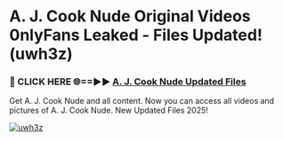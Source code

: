 # A. J. Cook Nude Original Videos 0nlyFans Leaked - Files Updated! (uwh3z)

<h3>🔴 CLICK HERE 🌐==►► <a href="https://tinyurl.com/5h6xmrr3" rel="nofollow">A. J. Cook Nude Updated Files</a></h3>

Get A. J. Cook Nude and all content. Now you can access all videos and pictures of A. J. Cook Nude. New Updated Files 2025!

[![uwh3z](https://i.imgur.com/KVD873Z.gif)](https://tinyurl.com/5h6xmrr3)
